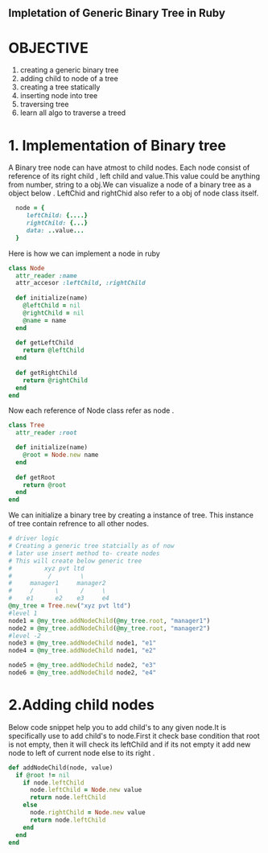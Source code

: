 ## Impletation of Generic Binary Tree in Ruby

# OBJECTIVE
1. creating a generic binary tree
2. adding child to node of a tree
3. creating a tree statically
4. inserting node into tree
5. traversing tree
6. learn all algo to traverse a treed

# 1. Implementation of Binary tree
A Binary tree node can have atmost to child nodes. Each node consist of reference of its right child , left child and value.This value could be anything from number, string to a obj.We can visualize a node of a binary tree as a object below .
LeftChid and rightChid also refer to a obj of node class itself.
```ruby
  node = {
     leftChild: {....}
     rightChild: {...}
     data: ..value...
  }
```
Here is how we can implement a node in ruby
```ruby
class Node
  attr_reader :name
  attr_accesor :leftChild, :rightChild
  
  def initialize(name)
    @leftChild = nil
    @rightChild = nil
    @name = name
  end
  
  def getLeftChild
    return @leftChild
  end
  
  def getRightChild
    return @rightChild
  end
end
```

Now each reference of Node class refer as node .
```ruby
class Tree
  attr_reader :root

  def initialize(name)
    @root = Node.new name
  end
  
  def getRoot
    return @root
  end
end
```
We can initialize a binary tree by creating a instance of tree. This instance of tree contain refrence to all other nodes.

```ruby
# driver logic
# Creating a generic tree statcially as of now
# later use insert method to- create nodes
# This will create below generic tree
#         xyz pvt ltd
#          /        \
#     manager1     manager2
#     /      \      /     \
#    e1      e2    e3     e4 
@my_tree = Tree.new("xyz pvt ltd")
#level 1
node1 = @my_tree.addNodeChild(@my_tree.root, "manager1")
node2 = @my_tree.addNodeChild(@my_tree.root, "manager2")
#level -2 
node3 = @my_tree.addNodeChild node1, "e1"
node4 = @my_tree.addNodeChild node1, "e2"

node5 = @my_tree.addNodeChild node2, "e3"
node6 = @my_tree.addNodeChild node2, "e4"
```

# 2.Adding child nodes
Below code snippet help you to add  child's to any given node.It is specifically use to add child's to node.First it check base condition that root is not empty, then it will check its leftChild and if its not empty it add new node to left of current node else to its right .

```ruby
def addNodeChild(node, value)
  if @root != nil
    if node.leftChild
      node.leftChild = Node.new value
      return node.leftChild
    else
      node.rightChild = Node.new value
      return node.leftChild
    end
  end
end
```

